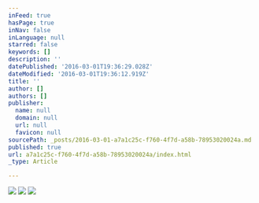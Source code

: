 ```yaml
---
inFeed: true
hasPage: true
inNav: false
inLanguage: null
starred: false
keywords: []
description: ''
datePublished: '2016-03-01T19:36:29.028Z'
dateModified: '2016-03-01T19:36:12.919Z'
title: ''
author: []
authors: []
publisher:
  name: null
  domain: null
  url: null
  favicon: null
sourcePath: _posts/2016-03-01-a7a1c25c-f760-4f7d-a58b-78953020024a.md
published: true
url: a7a1c25c-f760-4f7d-a58b-78953020024a/index.html
_type: Article

---
```

![](https://the-grid-user-content.s3-us-west-2.amazonaws.com/72bd50c3-a2d1-48a8-ad7b-73e65a9db6db.jpg)
![](https://the-grid-user-content.s3-us-west-2.amazonaws.com/2a9d9259-2b90-4747-ab77-e1cce50bf59d.jpg)
![](https://the-grid-user-content.s3-us-west-2.amazonaws.com/f66a6dae-cc17-4eb8-a997-8df1b403e663.jpg)